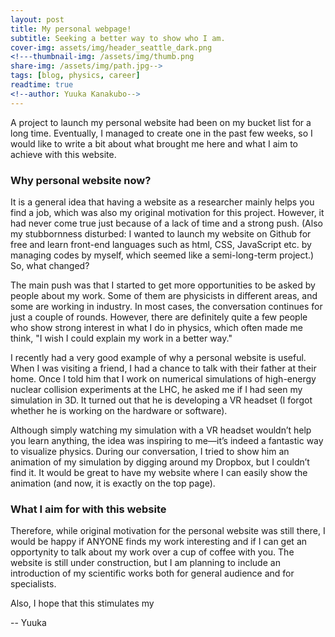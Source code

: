```yaml
---
layout: post
title: My personal webpage!
subtitle: Seeking a better way to show who I am.
cover-img: assets/img/header_seattle_dark.png
<!---thumbnail-img: /assets/img/thumb.png
share-img: /assets/img/path.jpg-->
tags: [blog, physics, career]
readtime: true
<!--author: Yuuka Kanakubo-->
---
```


A project to launch my personal website had been on my bucket list for a long time. Eventually, I managed to create one in the past few weeks, so I would like to write a bit about what brought me here and what I aim to achieve with this website.

### Why personal website now?

It is a general idea that having a website as a researcher mainly helps you find a job, which was also my original motivation for this project. However, it had never come true just because of a lack of time and a strong push.
(Also my stubbornness disturbed: I wanted to launch my website on Github for free and learn front-end languages such as html, CSS, JavaScript etc. by managing codes by myself, which seemed like a semi-long-term project.)
So, what changed? 

The main push was that I started to get more opportunities to be asked by people about my work. Some of them are physicists in different areas, and some are working in industry. In most cases, the conversation continues for just a couple of rounds. However, there are definitely quite a few people who show strong interest in what I do in physics, which often made me think, "I wish I could explain my work in a better way."

I recently had a very good example of why a personal website is useful. When I was visiting a friend, I had a chance to talk with their father at their home. Once I told him that I work on numerical simulations of high-energy nuclear collision experiments at the LHC, he asked me if I had seen my simulation in 3D. It turned out that he is developing a VR headset (I forgot whether he is working on the hardware or software).

Although simply watching my simulation with a VR headset wouldn’t help you learn anything, the idea was inspiring to me—it’s indeed a fantastic way to visualize physics. During our conversation, I tried to show him an animation of my simulation by digging around my Dropbox, but I couldn’t find it. It would be great to have my website where I can easily show the animation (and now, it is exactly on the top page).


### What I aim for with this website

Therefore, while original motivation for the personal website was still there, I would be happy if ANYONE finds my work interesting and if I can get an opportynity to talk about my work over a cup of coffee with you.
The website is still under construction, but I am planning to include an introduction of my scientific works both for general audience and for specialists.

Also, I hope that this stimulates my 


-- Yuuka
